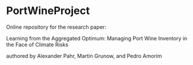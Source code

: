 # PortWineProject

Online repository for the research paper:

Learning from the Aggregated Optimum: Managing Port Wine Inventory in the Face of Climate Risks 

authored by Alexander Pahr, Martin Grunow, and Pedro Amorim
